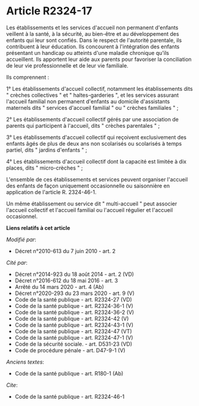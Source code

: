 # Article R2324-17

Les établissements et les services d'accueil non permanent d'enfants veillent à la santé, à la sécurité, au bien-être et au
développement des enfants qui leur sont confiés. Dans le respect de l'autorité parentale, ils contribuent à leur éducation.
Ils concourent à l'intégration des enfants présentant un handicap ou atteints d'une maladie chronique qu'ils accueillent. Ils
apportent leur aide aux parents pour favoriser la conciliation de leur vie professionnelle et de leur vie familiale. 

Ils comprennent : 

1° Les établissements d'accueil collectif, notamment les établissements dits " crèches collectives " et " haltes-garderies ",
et les services assurant l'accueil familial non permanent d'enfants au domicile d'assistants maternels dits " services
d'accueil familial " ou " crèches familiales " ; 

2° Les établissements d'accueil collectif gérés par une association de parents qui participent à l'accueil, dits " crèches
parentales " ; 

3° Les établissements d'accueil collectif qui reçoivent exclusivement des enfants âgés de plus de deux ans non scolarisés ou
scolarisés à temps partiel, dits " jardins d'enfants " ; 

4° Les établissements d'accueil collectif dont la capacité est limitée à dix places, dits " micro-crèches " ; 

L'ensemble de ces établissements et services peuvent organiser l'accueil des enfants de façon uniquement occasionnelle ou
saisonnière en application de l'article R. 2324-46-1. 

Un même établissement ou service dit " multi-accueil " peut associer l'accueil collectif et l'accueil familial ou l'accueil
régulier et l'accueil occasionnel.

**Liens relatifs à cet article**

_Modifié par_:

  - Décret n°2010-613 du 7 juin 2010 - art. 2

_Cité par_:

  - Décret n°2014-923 du 18 août 2014 - art. 2 (VD)
  - Décret n°2016-612 du 18 mai 2016 - art. 3
  - Arrêté du 14 mars 2020 - art. 4 (Ab)
  - Décret n°2020-293 du 23 mars 2020 - art. 9 (V)
  - Code de la santé publique - art. R2324-27 (VD)
  - Code de la santé publique - art. R2324-36-1 (V)
  - Code de la santé publique - art. R2324-36-2 (V)
  - Code de la santé publique - art. R2324-42 (V)
  - Code de la santé publique - art. R2324-43-1 (V)
  - Code de la santé publique - art. R2324-47 (VT)
  - Code de la santé publique - art. R2324-47-1 (V)
  - Code de la sécurité sociale. - art. D531-23 (VD)
  - Code de procédure pénale - art. D47-9-1 (V)

_Anciens textes_:

  - Code de la santé publique - art. R180-1 (Ab)

_Cite_:

  - Code de la santé publique - art. R2324-46-1
